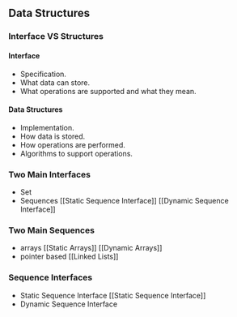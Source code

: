## Data Structures

### Interface VS Structures

#### Interface
- Specification.
- What data can store.
- What operations are supported and what they mean.

#### Data Structures
- Implementation.
- How data is stored.
- How operations are performed.
- Algorithms to support operations.

### Two Main Interfaces
- Set 
- Sequences [[Static Sequence Interface]] [[Dynamic Sequence Interface]]

### Two Main Sequences
- arrays [[Static Arrays]] [[Dynamic Arrays]]
- pointer based [[Linked Lists]]

### Sequence Interfaces
- Static Sequence Interface [[Static Sequence Interface]]
- Dynamic Sequence Interface